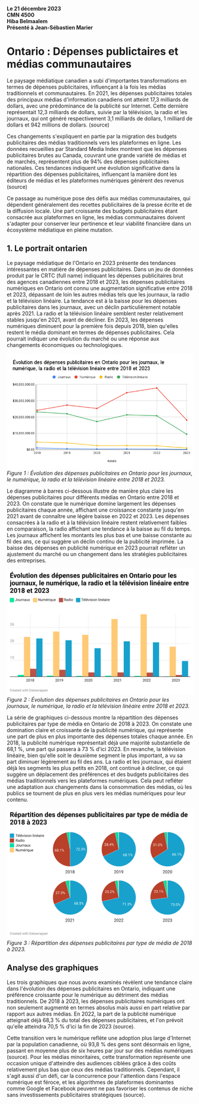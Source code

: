**Le 21 décembre 2023**<br>
**CMN 4500**<br>
**Hiba Belmaalem**<br> 
**Présenté à Jean-Sébastien Marier**<br>

# Ontario : Dépenses publictaires et médias communautaires

Le paysage médiatique canadien a subi d'importantes transformations en termes de dépenses publicitaires, influençant à la fois les médias traditionnels et communautaires. En 2021, les dépenses publicitaires totales des principaux médias d'information canadiens ont atteint 17,3 milliards de dollars, avec une prédominance de la publicité sur Internet. Cette dernière représentait 12,3 milliards de dollars, suivie par la télévision, la radio et les journaux, qui ont généré respectivement 3,1 milliards de dollars, 1 milliard de dollars et 942 millions de dollars. (source) 

Ces changements s'expliquent en partie par la migration des budgets publicitaires des médias traditionnels vers les plateformes en ligne. Les données recueillies par Standard Media Index montrent que les dépenses publicitaires brutes au Canada, couvrant une grande variété de médias et de marchés, représentent plus de 94% des dépenses publicitaires nationales. Ces tendances indiquent une évolution significative dans la répartition des dépenses publicitaires, influençant la manière dont les éditeurs de médias et les plateformes numériques génèrent des revenus (source) 
 
Ce passage au numérique pose des défis aux médias communautaires, qui dépendent généralement des recettes publicitaires de la presse écrite et de la diffusion locale. Une part croissante des budgets publicitaires étant consacrée aux plateformes en ligne, les médias communautaires doivent s'adapter pour conserver leur pertinence et leur viabilité financière dans un écosystème médiatique en pleine mutation.
 


## 1. Le portrait ontarien

Le paysage médiatique de l'Ontario en 2023 présente des tendances intéressantes en matière de dépenses publicitaires. Dans un jeu de données produit par le CRTC (full name) indiquant les dépenses publicitaires brut des agences canadiennes entre 2018 et 2023, les dépenses publicitaires numériques en Ontario ont connu une augmentation significative entre 2018 et 2023, dépassant de loin les autres médias tels que les journaux, la radio et la télévision linéaire. La tendance est à la baisse pour les dépenses publicitaires dans les journaux, avec un déclin particulièrement notable après 2021. La radio et la télévision linéaire semblent rester relativement stables jusqu'en 2021, avant de décliner. 
En 2023, les dépenses numériques diminuent pour la première fois depuis 2018, bien qu'elles restent le média dominant en termes de dépenses publicitaires. Cela pourrait indiquer une évolution du marché ou une réponse aux changements économiques ou technologiques.

![](Graph1.png)<br>
*Figure 1 : Évolution des dépenses publicitaires en Ontario pour les journaux, le numérique, la radio et la télévision linéaire entre 2018 et 2023.*

Le diagramme à barres  ci-dessous illustre de manière plus claire les dépenses publicitaires pour différents médias en Ontario entre 2018 et 2023. On constate que le numérique domine largement les dépenses publicitaires chaque année, affichant une croissance constante jusqu'en 2021 avant de connaître une légère baisse en 2022 et 2023. Les dépenses consacrées à la radio et à la télévision linéaire restent relativement faibles en comparaison, la radio affichant une tendance à la baisse au fil du temps. Les journaux affichent les montants les plus bas et une baisse constante au fil des ans, ce qui suggère un déclin continu de la publicité imprimée. La baisse des dépenses en publicité numérique en 2023 pourrait refléter un ajustement du marché ou un changement dans les stratégies publicitaires des entreprises.

![](Graph2.png)<br>
*Figure 2 : Évolution des dépenses publicitaires en Ontario pour les journaux, le numérique, la radio et la télévision linéaire entre 2018 et 2023.*

La série de graphiques ci-dessous montre la répartition des dépenses publicitaires par type de média en Ontario de 2018 à 2023. On constate une domination claire et croissante de la publicité numérique, qui représente une part de plus en plus importante des dépenses totales chaque année. En 2018, la publicité numérique représentait déjà une majorité substantielle de 68,1 %, une part qui passera à 73 % d'ici 2023. En revanche, la télévision linéaire, bien qu'elle soit le deuxième segment le plus important, a vu sa part diminuer légèrement au fil des ans. La radio et les journaux, qui étaient déjà les segments les plus petits en 2018, ont continué à décliner, ce qui suggère un déplacement des préférences et des budgets publicitaires des médias traditionnels vers les plateformes numériques. Cela peut refléter une adaptation aux changements dans la consommation des médias, où les publics se tournent de plus en plus vers les médias numériques pour leur contenu.

![](Graph3.png)<br>
*Figure 3 : Répartition des dépenses publicitaires par type de média de 2018 à 2023.*


## Analyse des graphiques

Les trois graphiques que nous avons examinés révèlent une tendance claire dans l'évolution des dépenses publicitaires en Ontario, indiquant une préférence croissante pour le numérique au détriment des médias traditionnels. De 2018 à 2023, les dépenses publicitaires numériques ont non seulement augmenté en termes absolus mais aussi en part relative par rapport aux autres médias. En 2022, la part de la publicité numérique atteignait déjà 68,3 % du total des dépenses publicitaires, et l'on prévoit qu'elle atteindra 70,5 % d'ici la fin de 2023 (source).
 
Cette transition vers le numérique reflète une adoption plus large d'Internet par la population canadienne, où 93,8 % des gens sont désormais en ligne, passant en moyenne plus de six heures par jour sur des médias numériques (source). Pour les médias minoritaires, cette transformation représente une occasion unique d'atteindre des audiences ciblées grâce à des coûts relativement plus bas que ceux des médias traditionnels. Cependant, il s'agit aussi d'un défi, car la concurrence pour l'attention dans l'espace numérique est féroce, et les algorithmes de plateformes dominantes comme Google et Facebook peuvent ne pas favoriser les contenus de niche sans investissements publicitaires stratégiques (source).
 



